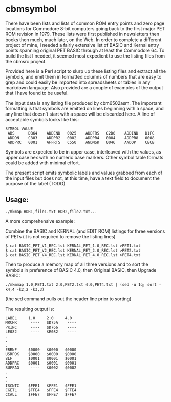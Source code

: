 # cbmsymbol

There have been lists and lists of common ROM entry points and zero page locations for Commodore 8-bit computers going back to the first major PET ROM revision in 1979.  These lists were first published in newsletters then books then much, much later, on the Web.  In order to complete a different project of mine, I needed a fairly extensive list of BASIC and Kernal entry points spanning original PET BASIC through at least the Commodore 64. To build the list I needed, it seemed most expedient to use the listing files from the cbmsrc project.

Provided here is a Perl script to slurp up these listing files and extract all the symbols, and emit them in formatted columns of numbers that are easy to grep and could easily be imported into spreadsheets or tables in any markdown language.  Also provided are a couple of examples of the output that I have found to be useful.

The input data is any listing file produced by cbm6502asm.  The important formatting is that symbols are emitted on lines beginning with a space, and any line that doesn't start with a space will be discarded here.  A line of acceptable symbols looks like this:
```
SYMBOL VALUE
 ABS      DB64    ADDEND   0025    ADDFRS   C2D0    ADDIND   D1FC
 ADDON    C803    ADDPR2   0002    ADDPR4   0004    ADDPR8   0008
 ADDPRC   0001    AFFRTS   C550    ANDMSK   0046    ANDOP    CECB
```

Symbols are expected to be in upper case, interleaved with the values, as upper case hex with no numeric base markers.  Other symbol table formats could be added with minimal effort.

The present script emits symbolic labels and values grabbed from each of the input files but does not, at this time, have a text field to document the purpose of the label (TODO)

## Usage:

```./mkmap HDR1,file1.txt HDR2,file2.txt...```

A more comprehensive example:

Combine the BASIC and KERNAL (and EDIT ROM) listings for three versions of PETs (it is not required to remove the listing lines)

```
$ cat BASIC_PET_V1_REC.lst KERNAL_PET_1.0_REC.lst >PET1.txt
$ cat BASIC_PET_V2_REC.lst KERNAL_PET_2.0_REC.lst >PET2.txt
$ cat BASIC_PET_V4_REC.lst KERNAL_PET_4.0_REC.lst >PET4.txt
```

Then to produce a memory map of all three versions and to sort the symbols in preference of BASIC 4.0, then Original BASIC, then Upgrade BASIC:

```
./mkmmap 1.0,PET1.txt 2.0,PET2.txt 4.0,PET4.txt | (sed -u 1q; sort -k4,4 -k2,2 -k3,3)
```

(the sed command pulls out the header line prior to sorting)

The resulting output is:

```
LABEL     1.0     2.0     4.0     
MRCHR      ----   $D75A    ----
PKINC      ----   $D766    ----
LE082      ----   $E082    ----
.
.
.
ERRNF     $0000   $0000   $0000
USRPOK    $0000   $0000   $0000
BLF       $0001   $0001   $0001
ADDPRC    $0001   $0001   $0001
BUFPAG     ----   $0002   $0002
.
.
.
ISCNTC    $FFE1   $FFE1   $FFE1
CGETL     $FFE4   $FFE4   $FFE4
CCALL     $FFE7   $FFE7   $FFE7

```

